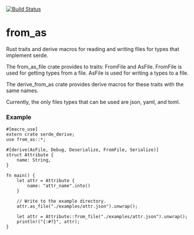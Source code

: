 [![Build Status](https://travis-ci.org/sreeise/from_to.svg?branch=master)](https://travis-ci.org/sreeise/from_to)

# from_as
Rust traits and derive macros for reading and writing files for types that implement serde.

The from_as_file crate provides to traits: FromFile and AsFile. FromFile is used for getting
types from a file. AsFile is used for writing a types to a file.

The derive_from_as crate provides derive macros for these traits with the same names.

Currently, the only files types that can be used are json, yaml, and toml. 

### Example

    #[macro_use]
    extern crate serde_derive;
    use from_as::*;

    #[derive(AsFile, Debug, Deserialize, FromFile, Serialize)]
    struct Attribute {
        name: String,
    }
    
    fn main() {
        let attr = Attribute { 
            name: "attr_name".into()
        }
        
        // Write to the example directory.
        attr.as_file("./examples/attr.json").unwrap();
        
        let attr = Attribute::from_file("./examples/attr.json").unwrap();
        println!("{:#?}", attr);
    }
